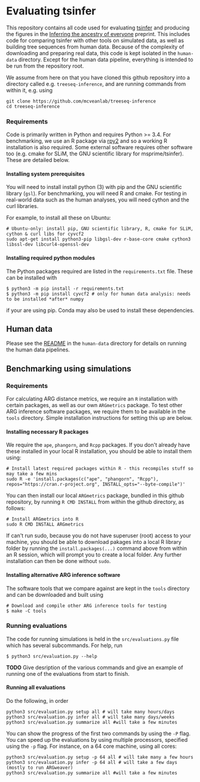 # Evaluating tsinfer

This repository contains all code used for evaluating [tsinfer](https://tsinfer.readthedocs.io/en/latest/)
and producing the figures in the 
[Inferring the ancestry of everyone](https://www.biorxiv.org/content/10.1101/458067v1) preprint. This 
includes code for comparing tsinfer with other tools on simulated data, as well as building 
tree sequences from human data. Because of the complexity of downloading and preparing 
real data, this code is kept isolated in the ``human-data`` directory. Except for the human 
data pipeline, everything is intended to be run from the repository root.

We assume from here on that you have cloned this github repository into a directory called e.g. 
`treeseq-inference`, and are running commands from within it, e.g. using

```
git clone https://github.com/mcveanlab/treeseq-inference
cd treeseq-inference
```

### Requirements

Code is primarily written in Python and requires Python >= 3.4. For benchmarking,
we  use an R package via [rpy2](https://rpy2.readthedocs.io/) and so a working 
R installation is also required. Some external software requires other software too
(e.g. cmake for SLiM, the GNU scientific library for msprime/tsinfer). 
These are detailed below.

#### Installing system prerequisites 
You will need to install install python (3) with pip and the GNU scientific library (`gsl`).
For benchmarking, you will need R and cmake. For testing in real-world data such as the 
human analyses, you will need cython and the curl libraries.

For example, to install all these on Ubuntu:

```
# Ubuntu-only: install pip, GNU scientific library, R, cmake for SLiM, cython & curl libs for cyvcf2
sudo apt-get install python3-pip libgsl-dev r-base-core cmake cython3 libssl-dev libcurl4-openssl-dev
```

#### Installing required python modules

The Python packages required are listed in the ``requirements.txt`` file. These can be 
installed with

```
$ python3 -m pip install -r requirements.txt
$ python3 -m pip install cyvcf2 # only for human data analysis: needs to be installed *after* numpy
```

if your are using pip. Conda may also be used to install these dependencies.

## Human data

Please see the [README](human-data/README.md) in the ``human-data`` directory 
for details on running the human data pipelines.

## Benchmarking using simulations

### Requirements

For calculating ARG distance metrics, we require an `R` installation with certain packages, as well as
our own `ARGmetrics` package. To test other ARG inference software packages, we require them to be
available in the ``tools`` directory. Simple installation instructions for setting this up are below.

#### Installing necessary R packages

We require the `ape`, `phangorn`, and `Rcpp` packages. If you don't already have these installed
in your local R installation, you should be able to install them using:

```
# Install latest required packages within R - this recompiles stuff so may take a few mins
sudo R -e 'install.packages(c("ape", "phangorn", "Rcpp"), repos="https://cran.r-project.org", INSTALL_opts="--byte-compile")'
```

You can then install our local `ARGmetrics` package, bundled in this github repository, by running `R CMD INSTALL` 
from within the github directory, as follows:

```
# Install ARGmetrics into R
sudo R CMD INSTALL ARGmetrics
```

If can't run sudo, because you do not have superuser (root) access to your machine, you should be able to 
download pakages into a local R library folder by running the `install.packages(...)` command above 
from within an R session, which will prompt you to create a local folder. Any further installation can then be
done without `sudo`.

#### Installing alternative ARG inference software

The software tools that we compare against are kept in the ``tools`` directory and can be 
downloaded and built using 

```
# Download and compile other ARG inference tools for testing
$ make -C tools
```

### Running evaluations

The code for running simulations is held in the ``src/evaluations.py`` file
which has several subcommands. For help, run

```
$ python3 src/evaluation.py --help
```

**TODO** Give desription of the various commands and give an example of 
running one of the evaluations from start to finish.

#### Running all evaluations

Do the following, in order

```
python3 src/evaluation.py setup all # will take many hours/days
python3 src/evaluation.py infer all # will take many days/weeks
python3 src/evaluation.py summarize all #will take a few minutes
```

You can show the progress of the first two commands by using the `-P` flag. You can speed up the evaluations 
by using multiple processors, specified using the `-p` flag. For instance, on a 64 core machine, using all cores:

```
python3 src/evaluation.py setup -p 64 all # will take many a few hours
python3 src/evaluation.py infer -p 64 all # will take a few days (mostly to run ARGweaver)
python3 src/evaluation.py summarize all #will take a few minutes
```

